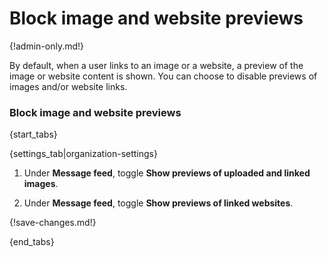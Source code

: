 # Block image and website previews

{!admin-only.md!}

By default, when a user links to an image or a website, a preview of the
image or website content is shown. You can choose to disable previews of
images and/or website links.

### Block image and website previews

{start_tabs}

{settings_tab|organization-settings}

1. Under **Message feed**, toggle **Show previews of uploaded and linked images**.

1. Under **Message feed**, toggle **Show previews of linked websites**.

{!save-changes.md!}

{end_tabs}
